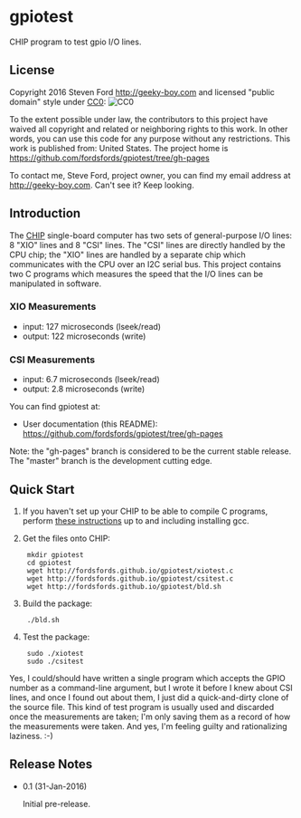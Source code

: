 # gpiotest
CHIP program to test gpio I/O lines.

## License

Copyright 2016 Steven Ford http://geeky-boy.com and licensed
"public domain" style under
[CC0](http://creativecommons.org/publicdomain/zero/1.0/): 
![CC0](https://licensebuttons.net/p/zero/1.0/88x31.png "CC0")

To the extent possible under law, the contributors to this project have
waived all copyright and related or neighboring rights to this work.
In other words, you can use this code for any purpose without any
restrictions.  This work is published from: United States.  The project home
is https://github.com/fordsfords/gpiotest/tree/gh-pages

To contact me, Steve Ford, project owner, you can find my email address
at http://geeky-boy.com.  Can't see it?  Keep looking.

## Introduction

The [CHIP](http://getchip.com/) single-board computer has two sets of general-purpose I/O lines: 8 "XIO" lines and 8 "CSI" lines.  The "CSI" lines are directly handled by the CPU chip; the "XIO" lines are handled by a separate chip which communicates with the CPU over an I2C serial bus.  This project contains two C programs which measures the speed that the I/O lines can be manipulated in software.

### XIO Measurements

* input: 127 microseconds (lseek/read)
* output: 122 microseconds (write)

### CSI Measurements

* input: 6.7 microseconds (lseek/read)
* output: 2.8 microseconds (write)

You can find gpiotest at:

* User documentation (this README): https://github.com/fordsfords/gpiotest/tree/gh-pages

Note: the "gh-pages" branch is considered to be the current stable release.  The "master" branch is the development cutting edge.

## Quick Start

1. If you haven't set up your CHIP to be able to compile C programs, perform [these instructions](http://wiki.geeky-boy.com/w/index.php?title=CHIP_do_once) up to and including installing gcc.

2. Get the files onto CHIP:

        mkdir gpiotest
        cd gpiotest
        wget http://fordsfords.github.io/gpiotest/xiotest.c
        wget http://fordsfords.github.io/gpiotest/csitest.c
        wget http://fordsfords.github.io/gpiotest/bld.sh

3. Build the package:

        ./bld.sh

4. Test the package:

        sudo ./xiotest
        sudo ./csitest

Yes, I could/should have written a single program which accepts the GPIO number as a command-line argument, but I wrote it before I knew about CSI lines, and once I found out about them, I just did a quick-and-dirty clone of the source file.  This kind of test program is usually used and discarded once the measurements are taken; I'm only saving them as a record of how the measurements were taken.  And yes, I'm feeling guilty and rationalizing laziness.  :-)

## Release Notes

* 0.1 (31-Jan-2016)

    Initial pre-release.

